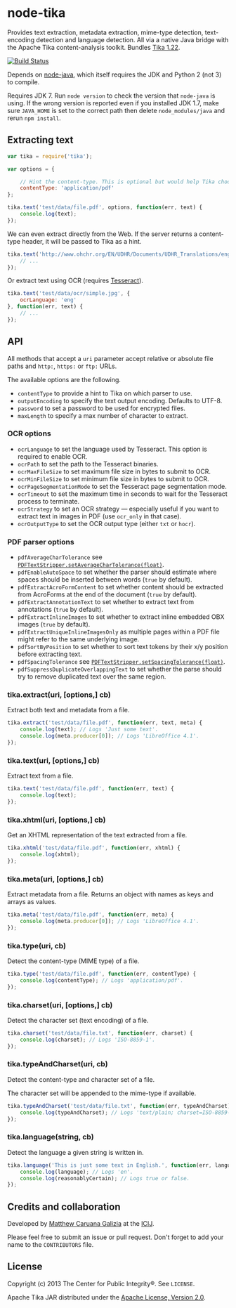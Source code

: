 # node-tika #

Provides text extraction, metadata extraction, mime-type detection, text-encoding detection and language 
detection. All via a native Java bridge with the Apache Tika content-analysis toolkit. Bundles [Tika 
1.22](http://tika.apache.org/1.22/index.html).

[![Build Status](https://semaphoreci.com/api/v1/conscia/node-tika/branches/master/badge.svg)](https://semaphoreci.com/conscia/node-tika)

Depends on [node-java](https://github.com/joeferner/node-java), which itself requires the JDK and Python 2 (not 3) to compile.

Requires JDK 7. Run `node version` to check the version that `node-java` is using. If the wrong version is
reported even if you installed JDK 1.7, make sure `JAVA_HOME` is set to the correct path then delete `node_modules/java` and rerun `npm install`.

## Extracting text ##

```javascript
var tika = require('tika');

var options = {

	// Hint the content-type. This is optional but would help Tika choose a parser in some cases.
	contentType: 'application/pdf'
};

tika.text('test/data/file.pdf', options, function(err, text) {
	console.log(text);
});
```

We can even extract directly from the Web. If the server returns a content-type header, it will be passed to Tika as a hint.

```javascript
tika.text('http://www.ohchr.org/EN/UDHR/Documents/UDHR_Translations/eng.pdf', function(err, text) {
	// ...
});
```

Or extract text using OCR (requires [Tesseract](https://wiki.apache.org/tika/TikaOCR)).

```javascript
tika.text('test/data/ocr/simple.jpg', {
	ocrLanguage: 'eng'
}, function(err, text) {
	// ...
});
```

## API ##

All methods that accept a `uri` parameter accept relative or absolute file paths and `http:`, `https:` or `ftp:` URLs.

The available options are the following.

 - `contentType` to provide a hint to Tika on which parser to use.
 - `outputEncoding` to specify the text output encoding. Defaults to UTF-8.
 - `password` to set a password to be used for encrypted files.
 - `maxLength` to specify a max number of character to extract.

### OCR options ###

 - `ocrLanguage` to set the language used by Tesseract. This option is required to enable OCR.
 - `ocrPath` to set the path to the Tesseract binaries.
 - `ocrMaxFileSize` to set maximum file size in bytes to submit to OCR.
 - `ocrMinFileSize` to set minimum file size in bytes to submit to OCR.
 - `ocrPageSegmentationMode` to set the Tesseract page segmentation mode.
 - `ocrTimeout` to set the maximum time in seconds to wait for the Tesseract process to terminate.
 - `ocrStrategy` to set an OCR strategy — especially useful if you want to extract text in images in PDF (use `ocr_only` in that case).
 - `ocrOutputType` to set the OCR output type (either `txt` or `hocr`).

### PDF parser options ###

 - `pdfAverageCharTolerance` see [`PDFTextStripper.setAverageCharTolerance(float)`](http://pdfbox.apache.org/docs/1.8.8/javadocs/org/apache/pdfbox/util/PDFTextStripper.html#setAverageCharTolerance%28float%29).
 - `pdfEnableAutoSpace` to set whether the parser should estimate where spaces should be inserted between words (`true` by default).
 - `pdfExtractAcroFormContent` to set whether content should be extracted from AcroForms at the end of the document (`true` by default).
 - `pdfExtractAnnotationText` to set whether to extract text from annotations (`true` by default).
 - `pdfExtractInlineImages` to set whether to extract inline embedded OBX images (`true` by default).
 - `pdfExtractUniqueInlineImagesOnly` as multiple pages within a PDF file might refer to the same underlying image.
 - `pdfSortByPosition` to set whether to sort text tokens by their x/y position before extracting text.
 - `pdfSpacingTolerance` see [`PDFTextStripper.setSpacingTolerance(float)`](http://pdfbox.apache.org/docs/1.8.8/javadocs/org/apache/pdfbox/util/PDFTextStripper.html#setSpacingTolerance%28float%29).
 - `pdfSuppressDuplicateOverlappingText` to set whether the parse should try to remove duplicated text over the same region.

### tika.extract(uri, [options,] cb) ###

Extract both text and metadata from a file.

```javascript
tika.extract('test/data/file.pdf', function(err, text, meta) {
	console.log(text); // Logs 'Just some text'.
	console.log(meta.producer[0]); // Logs 'LibreOffice 4.1'.
});
```

### tika.text(uri, [options,] cb) ###

Extract text from a file.

```javascript
tika.text('test/data/file.pdf', function(err, text) {
	console.log(text);
});
```

### tika.xhtml(uri, [options,] cb) ###

Get an XHTML representation of the text extracted from a file.

```javascript
tika.xhtml('test/data/file.pdf', function(err, xhtml) {
	console.log(xhtml);
});
```

### tika.meta(uri, [options,] cb) ###

Extract metadata from a file. Returns an object with names as keys and arrays as values.

```javascript
tika.meta('test/data/file.pdf', function(err, meta) {
	console.log(meta.producer[0]); // Logs 'LibreOffice 4.1'.
});
```

### tika.type(uri, cb) ###

Detect the content-type (MIME type) of a file.

```javascript
tika.type('test/data/file.pdf', function(err, contentType) {
	console.log(contentType); // Logs 'application/pdf'.
});
```

### tika.charset(uri, [options,] cb) ###

Detect the character set (text encoding) of a file.

```javascript
tika.charset('test/data/file.txt', function(err, charset) {
	console.log(charset); // Logs 'ISO-8859-1'.
});
```

### tika.typeAndCharset(uri, cb) ###

Detect the content-type and character set of a file.

The character set will be appended to the mime-type if available.

```javascript
tika.typeAndCharset('test/data/file.txt', function(err, typeAndCharset) {
	console.log(typeAndCharset); // Logs 'text/plain; charset=ISO-8859-1'.
});
```

### tika.language(string, cb) ###

Detect the language a given string is written in.

```javascript
tika.language('This is just some text in English.', function(err, language, reasonablyCertain) {
	console.log(language); // Logs 'en'.
	console.log(reasonablyCertain); // Logs true or false.
});
```

## Credits and collaboration ##

Developed by [Matthew Caruana Galizia](https://twitter.com/mcaruanagalizia) at the [ICIJ](http://www.icij.org/).

Please feel free to submit an issue or pull request. Don't forget to add your name to the `CONTRIBUTORS` file.

## License ##

Copyright (c) 2013 The Center for Public Integrity®. See `LICENSE`.

Apache Tika JAR distributed under the [Apache License, Version 2.0](http://www.apache.org/licenses/LICENSE-2.0).
